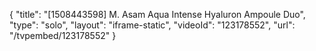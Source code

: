 {
    "title": "[1508443598] M. Asam Aqua Intense Hyaluron Ampoule Duo",
    "type": "solo",
    "layout": "iframe-static",
    "videoId": "123178552",
    "url": "\/tvpembed\/123178552"
}